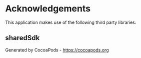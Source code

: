 # Acknowledgements
This application makes use of the following third party libraries:

## sharedSdk





Generated by CocoaPods - https://cocoapods.org
